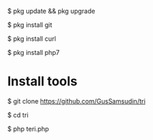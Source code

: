 $ pkg update && pkg upgrade

$ pkg install git

$ pkg install curl

$ pkg install php7

# Install tools
$ git clone https://github.com/GusSamsudin/tri

$ cd tri

$ php teri.php










